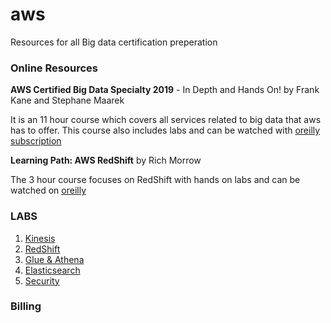 # aws
Resources for all Big data certification preperation

### Online Resources
**AWS Certified Big Data Specialty 2019** - In Depth and Hands On! by Frank Kane and Stephane Maarek

It is an 11 hour course which covers all services related to big data that aws has to offer. This course also includes labs and can be watched with [oreilly subscription ](http://shop.oreilly.com/)

**Learning Path: AWS RedShift** by Rich Morrow

The 3 hour course focuses on RedShift with hands on labs and can be watched on [oreilly](http://shop.oreilly.com/)

### LABS
1. [Kinesis](https://github.com/msheikh24/aws/tree/master/Kinesis)
2. [RedShift](https://github.com/msheikh24/aws/tree/master/RedShift)
3. [Glue & Athena](https://github.com/msheikh24/aws/tree/master/Glue-Athena)
4. [Elasticsearch](https://github.com/msheikh24/aws/tree/master/Elasticsearch)
5. [Security](https://github.com/msheikh24/aws/tree/master/Security)

### Billing
